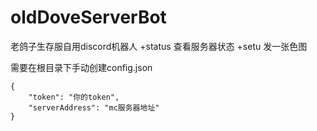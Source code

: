 # oldDoveServerBot
老鸽子生存服自用discord机器人
+status 查看服务器状态
+setu 发一张色图

需要在根目录下手动创建config.json
```
{
    "token": "你的token",
    "serverAddress": "mc服务器地址"
}
```